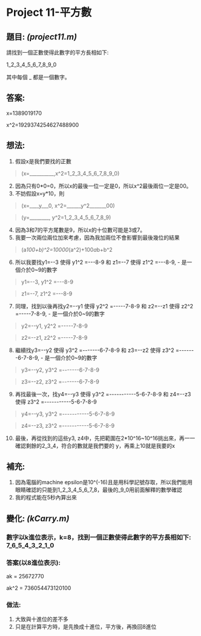 # Project 11-平方數


## 題目: *(project11.m)*
請找到一個正數使得此數字的平方長相如下:

1_2_3_4_5_6_7_8_9_0

其中每個 _ 都是一個數字。

## 答案:
x=1389019170

x^2=1929374254627488900

## 想法:
1. 假設x是我們要找的正數
>(x=__________,x^2=1_2_3_4_5_6_7_8_9_0)
2. 因為只有0*0=0，所以x的最後一位一定是0，所以x^2最後兩位一定是00。
3. 不妨假設x=y*10，則
>(x=____y___0, x^2=______y^2_______00)

>(y=________, y^2=1_2_3_4_5_6_7_8_9)
4. 因為3和7的平方尾數是9，所以x的十位數可能是3或7。
5. 我要一次兩位兩位加來考慮，因為我加兩位不會影響到最後幾位的結果
>(a*100+b)^2=10000*(a^2)+100*a*b+b^2
6. 所以我要找y1=--3 使得 y1^2 =---8-9 和 z1=--7 使得 z1^2 =---8-9,  - 是一個介於0~9的數字
>y1=--3, y1^2 =---8-9

>z1=--7, z1^2 =---8-9
7. 同理，找到以後再找y2=--y1 使得 y2^2 =-----7-8-9 和 z2=--z1 使得 z2^2 =-----7-8-9,  - 是一個介於0~9的數字
>y2=--y1, y2^2 =-----7-8-9

>z2=--z1, z2^2 =-----7-8-9
8. 繼續找y3=--y2 使得 y3^2 =-------6-7-8-9 和 z3=--z2 使得 z3^2 =-------6-7-8-9,  - 是一個介於0~9的數字
>y3=--y2, y3^2 =-------6-7-8-9

>z3=--z2, z3^2 =-------6-7-8-9
9. 再找最後一次，找y4=--y3 使得 y3^2 =-----------5-6-7-8-9 和 z4=--z3 使得 z3^2 =-----------5-6-7-8-9
>y4=--y3, y3^2 =-----------5-6-7-8-9

>z4=--z3, z3^2 =-----------5-6-7-8-9
10. 最後，再從找到的這些y3, z4中，先把範圍在2*10^16~10^16挑出來，再一一確認剩餘的2_3_4，符合的數就是我們要的 y，再乘上10就是我要的x

## 補充:
1. 因為電腦的machine epsilon是10^(-16)且是用科學記號存取，所以我們能用眼睛確認的只能到1_2_3_4_5_6_7_8，最後的_9_0用前面解釋的數學確認
2. 我的程式能在5秒內算出來

## 變化: *(kCarry.m)*
### 數字以k進位表示，k=8，找到一個正數使得此數字的平方長相如下: 7_6_5_4_3_2_1_0

### 答案(以8進位表示):
ak = 25672770

ak^2 = 736054473120100

### 做法:
1. 大致與十進位的差不多
2. 只是在計算平方時，是先換成十進位，平方後，再換回8進位
